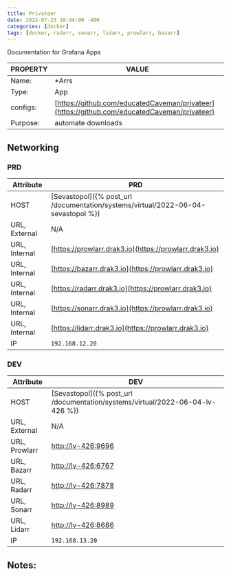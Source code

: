 ```yaml
---
title: Privateer
date: 2022-07-23 10:44:00 -400
categories: [docker]
tags: [docker, radarr, sonarr, lidarr, prowlarr, bazarr]
---
```


Documentation for Grafana Apps

| PROPERTY | VALUE                                                                                        |
| -------- | -------------------------------------------------------------------------------------------- |
| Name:    | \*Arrs                                                                                       |
| Type:    | App                                                                                          |
| configs: | [https://github.com/educatedCaveman/privateer](https://github.com/educatedCaveman/privateer) |
| Purpose: | automate downloads                                                                           |

## Networking

### PRD

| Attribute     | PRD                                                                               |
| ------------- | --------------------------------------------------------------------------------- |
| HOST          | [Sevastopol]({% post_url /documentation/systems/virtual/2022-06-04-sevastopol %}) |
| URL, External | N/A                                                                               |
| URL, Internal | [https://prowlarr.drak3.io](https://prowlarr.drak3.io)                            |
| URL, Internal | [https://bazarr.drak3.io](https://prowlarr.drak3.io)                              |
| URL, Internal | [https://radarr.drak3.io](https://prowlarr.drak3.io)                              |
| URL, Internal | [https://sonarr.drak3.io](https://prowlarr.drak3.io)                              |
| URL, Internal | [https://lidarr.drak3.io](https://prowlarr.drak3.io)                              |
| IP            | `192.168.12.20`                                                                   |

### DEV

| Attribute     | DEV                                                                           |
| ------------- | ----------------------------------------------------------------------------- |
| HOST          | [Sevastopol]({% post_url /documentation/systems/virtual/2022-06-04-lv-426 %}) |
| URL, External | N/A                                                                           |
| URL, Prowlarr | [http://lv-426:9696](http://lv-426:9696)                                      |
| URL, Bazarr   | [http://lv-426:6767](http://lv-426:6767)                                      |
| URL, Radarr   | [http://lv-426:7878](http://lv-426:7878)                                      |
| URL, Sonarr   | [http://lv-426:8989](http://lv-426:8989)                                      |
| URL, Lidarr   | [http://lv-426:8686](http://lv-426:8686)                                      |
| IP            | `192.168.13.20`                                                               |

## Notes:


